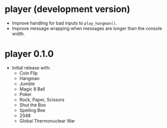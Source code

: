 # player (development version)

- Improve handling for bad inputs to `play_hangman()`.
- Improve message wrapping when messages are longer than the console width.

# player 0.1.0

- Initial release with:
  - Coin Flip
  - Hangman
  - Jumble
  - Magic 8 Ball
  - Poker
  - Rock, Paper, Scissors
  - Shut the Box
  - Spelling Bee
  - 2048
  - Global Thermonuclear War
